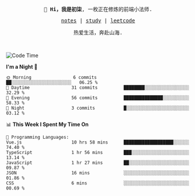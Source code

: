 <p align="center">
  <samp>
    <span><strong>👋 Hi，我是初柒</strong>,</span>
    <span>一枚正在修炼的前端小法师.</span>
  </samp>
</p>

<p align="center">
  <samp>
    <a href="https://www.wolai.com/dec-seven/wyPFvMTwAcD9muc6RMfThB">notes</a> |
    <a href="https://github.com/dec-seven/fe-study">study</a> |
    <a href="https://leetcode.cn/u/dec-seven/">leetcode</a>
  </samp>
</p>
<p align="center">
  <samp>
    <span>热爱生活，奔赴山海.</span>
  </samp>
</p>
<br>

<!--START_SECTION:waka-->
![Code Time](http://img.shields.io/badge/Code%20Time-837%20hrs%2051%20mins-blue)

**I'm a Night 🦉** 

```text
🌞 Morning                6 commits           ██░░░░░░░░░░░░░░░░░░░░░░░   06.25 % 
🌆 Daytime                31 commits          ████████░░░░░░░░░░░░░░░░░   32.29 % 
🌃 Evening                56 commits          ███████████████░░░░░░░░░░   58.33 % 
🌙 Night                  3 commits           █░░░░░░░░░░░░░░░░░░░░░░░░   03.12 % 
```


📊 **This Week I Spent My Time On** 

```text
💬 Programming Languages: 
Vue.js                   10 hrs 58 mins      ███████████████████░░░░░░   74.40 % 
TypeScript               1 hr 56 mins        ███░░░░░░░░░░░░░░░░░░░░░░   13.14 % 
JavaScript               1 hr 27 mins        ██░░░░░░░░░░░░░░░░░░░░░░░   09.87 % 
JSON                     16 mins             ░░░░░░░░░░░░░░░░░░░░░░░░░   01.86 % 
CSS                      6 mins              ░░░░░░░░░░░░░░░░░░░░░░░░░   00.69 % 
```


<!--END_SECTION:waka-->

